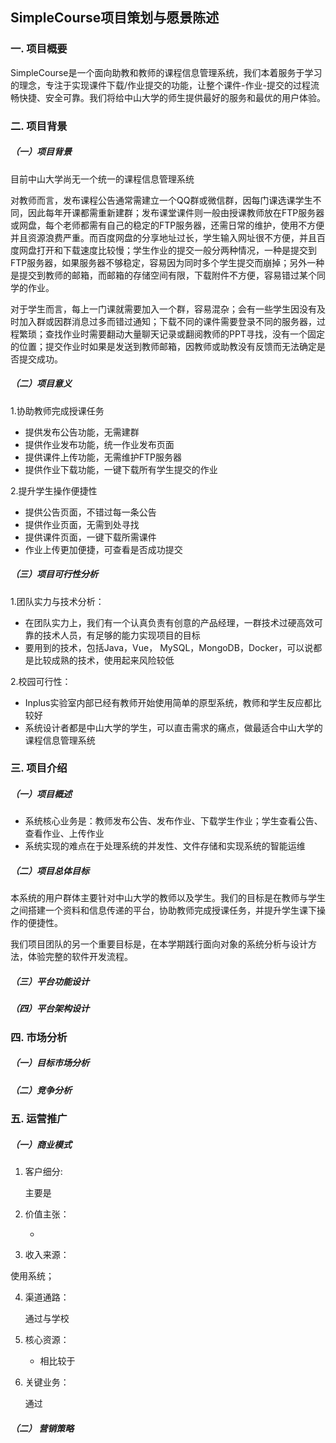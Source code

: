 ## SimpleCourse项目策划与愿景陈述
### 一. 项目概要
SimpleCourse是一个面向助教和教师的课程信息管理系统，我们本着服务于学习的理念，专注于实现课件下载/作业提交的功能，让整个课件-作业-提交的过程流畅快捷、安全可靠。我们将给中山大学的师生提供最好的服务和最优的用户体验。

### 二. 项目背景

##### （一）项目背景

目前中山大学尚无一个统一的课程信息管理系统

对教师而言，发布课程公告通常需建立一个QQ群或微信群，因每门课选课学生不同，因此每年开课都需重新建群；发布课堂课件则一般由授课教师放在FTP服务器或网盘，每个老师都需有自己的稳定的FTP服务器，还需日常的维护，使用不方便并且资源浪费严重。而百度网盘的分享地址过长，学生输入网址很不方便，并且百度网盘打开和下载速度比较慢；学生作业的提交一般分两种情况，一种是提交到FTP服务器，如果服务器不够稳定，容易因为同时多个学生提交而崩掉；另外一种是提交到教师的邮箱，而邮箱的存储空间有限，下载附件不方便，容易错过某个同学的作业。

对于学生而言，每上一门课就需要加入一个群，容易混杂；会有一些学生因没有及时加入群或因群消息过多而错过通知；下载不同的课件需要登录不同的服务器，过程繁琐；查找作业时需要翻动大量聊天记录或翻阅教师的PPT寻找，没有一个固定的位置；提交作业时如果是发送到教师邮箱，因教师或助教没有反馈而无法确定是否提交成功。


##### （二）项目意义
1.协助教师完成授课任务
- 提供发布公告功能，无需建群
- 提供作业发布功能，统一作业发布页面
- 提供课件上传功能，无需维护FTP服务器
- 提供作业下载功能，一键下载所有学生提交的作业

2.提升学生操作便捷性
- 提供公告页面，不错过每一条公告
- 提供作业页面，无需到处寻找
- 提供课件页面，一键下载所需课件
- 作业上传更加便捷，可查看是否成功提交

##### （三）项目可行性分析
1.团队实力与技术分析：
- 在团队实力上，我们有一个认真负责有创意的产品经理，一群技术过硬高效可靠的技术人员，有足够的能力实现项目的目标
- 要用到的技术，包括Java，Vue， MySQL，MongoDB，Docker，可以说都是比较成熟的技术，使用起来风险较低

2.校园可行性：
- Inplus实验室内部已经有教师开始使用简单的原型系统，教师和学生反应都比较好
- 系统设计者都是中山大学的学生，可以直击需求的痛点，做最适合中山大学的课程信息管理系统

### 三. 项目介绍

##### （一）项目概述
- 系统核心业务是：教师发布公告、发布作业、下载学生作业；学生查看公告、查看作业、上传作业
- 系统实现的难点在于处理系统的并发性、文件存储和实现系统的智能运维

##### （二）项目总体目标
本系统的用户群体主要针对中山大学的教师以及学生。我们的目标是在教师与学生之间搭建一个资料和信息传递的平台，协助教师完成授课任务，并提升学生课下操作的便捷性。

我们项目团队的另一个重要目标是，在本学期践行面向对象的系统分析与设计方法，体验完整的软件开发流程。
##### （三）平台功能设计
##### （四）平台架构设计
### 四. 市场分析

#####  （一）目标市场分析
#####  （二）竞争分析
### 五. 运营推广

##### （一）商业模式
1. 客户细分:

     主要是

2. 价值主张：

   - 

3. 收入来源：

  使用系统；

4. 渠道通路：

      通过与学校

5. 核心资源：

   -  相比较于

6. 关键业务：

    通过
##### （二） 营销策略
